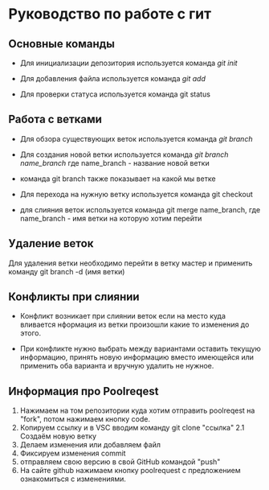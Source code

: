 # Руководство по работе с гит

## Основные команды

* Для инициализации депозитория используется команда *git init* 
* Для добавления файла используется команда *git add*

* Для проверки статуса используется команда git status

## Работа с ветками

* Для обзора существующих веток используется команда *git branch*

* Для создания новой ветки используется команда *git branch name_branch* где name_branch - название новой ветки

* команда git branch также показывает на какой мы ветке

* Для перехода на нужную ветку используется команда git checkout

* для слияния веток используется команда git merge name_branch, где name_branch - имя ветки на которую хотим перейти

## Удаление веток

Для удаления ветки необходимо перейти в ветку мастер и применить команду git branch -d (имя ветки)

## Конфликты при слиянии

* Конфликт возникает при слиянии веток если на место куда вливается нформация из ветки произошли какие то изменения до этого.

* При конфликте нужно выбрать между вариантами оставить текущую информацию, принять новую информацию вместо имеющейся или применить оба варианта и вручную удалить не нужное. 

## Информация про Poolreqest

1. Нажимаем на том репозитории куда хотим отправить poolreqest на "fork", потом нажимаем кнопку code.
2. Копируем ссылку и в VSC вводим команду git clone "ссылка"
2.1 Создаём новую ветку
3. Делаем изменения  или добавляем файл
4. Фиксируем изменения commit 
5. отправляем свою версию в свой GitHub командой "push"
6. На сайте github нажимаем кнопку poolrequest с предложением ознакомиться с изменениями.
